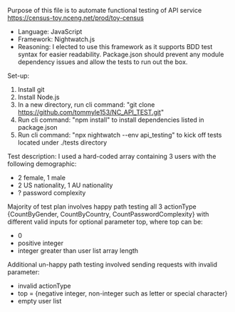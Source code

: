 Purpose of this file is to automate functional testing of API service https://census-toy.nceng.net/prod/toy-census

* Language: JavaScript
* Framework: Nightwatch.js
* Reasoning: I elected to use this framework as it supports BDD test syntax for easier readability.
Package.json should prevent any module dependency issues and allow the tests to run out the box.

Set-up:
1. Install git
2. Install Node.js
3. In a new directory, run cli command: "git clone https://github.com/tommyle153/NC_API_TEST.git"
4. Run cli command: "npm install" to install dependencies listed in package.json
5. Run cli command: "npx nightwatch --env api_testing" to kick off tests located under ./tests directory

Test description:
I used a hard-coded array containing 3 users with the following demographic:
* 2 female, 1 male
* 2 US nationality, 1 AU nationality
* ? password complexity

Majority of test plan involves happy path testing all 3 actionType {CountByGender, CountByCountry, CountPasswordComplexity} with different valid inputs for optional parameter top, where top can be:
* 0
* positive integer
* integer greater than user list array length

Additional un-happy path  testing involved sending requests with invalid parameter:
* invalid actionType
* top = {negative integer, non-integer such as letter or special character}
* empty user list
